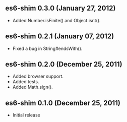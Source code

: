 ## es6-shim 0.3.0 (January 27, 2012)
* Added Number.isFinite() and Object.isnt().

## es6-shim 0.2.1 (January 07, 2012)
* Fixed a bug in String#endsWith().

## es6-shim 0.2.0 (December 25, 2011)
* Added browser support.
* Added tests.
* Added Math.sign().

## es6-shim 0.1.0 (December 25, 2011)
* Initial release
